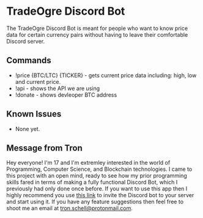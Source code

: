 # TradeOgre Discord Bot


The TradeOgre Discord Bot is meant for people who want to know price data for certain currency pairs without having to leave their comfortable Discord server.

## Commands

  - !price {BTC/LTC} {TICKER} - gets current price data including: high, low and current price.
  - !api - shows the API we are using
  - !donate - shows devleoper BTC address
## Known Issues

- None yet.

## Message from Tron

Hey everyone! I'm 17 and I'm extremley interested in the world of Programming, Computer Science, and Blockchain technologies. I came to this project with an open mind, ready to see how my prior programming skills fared in terms of making a fully functional Discord Bot, which I previously had only done once before. If you want to use this app then I highly recommend you use [this link](https://discordapp.com/api/oauth2/authorize?client_id=521134829216071730&permissions=0&scope=bot) to invite the Discord bot to your server and start using it. If you have any feature suggestions then feel free to shoot me an email at tron.schell@protonmail.com.
